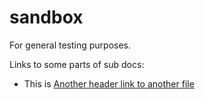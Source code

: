 sandbox
=======

For general testing purposes.

Links to some parts of sub docs:
* This is [Another header link to another file](doc/testdoc.md#another-header)

